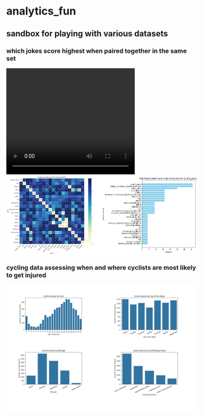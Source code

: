 # analytics_fun
## sandbox for playing with various datasets

### which jokes score highest when paired together in the same set

<video width="340" height="280" controls autoplay>
  <source src="vista.mp4" type="video/mp4">
  Your browser does not support the video tag.
</video>

<div style="display: flex; justify-content: space-between;">
  <img src="jokes_heatmap_analysis_fixed.png" alt="more joke database analysis" style="width: 50%;"/>
  <img src="jokes_analysis_plot.png" alt="joke database analysis" style="width: 50%;"/>
</div>

### cycling data assessing when and where cyclists are most likely to get injured

<div style="display: flex; justify-content: space-between;">
  <img src="cyclist_accidents_analysis.png" alt="cycling" style="width: 100%;"/>
</div>